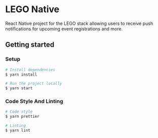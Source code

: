 # LEGO Native

React Native project for the LEGO stack allowing users to receive push notifications for upcoming event registrations and more.

## Getting started

### Setup

```bash
# Install dependencies
$ yarn install

# Run the project locally
$ yarn start

```

### Code Style And Linting

```bash
# Code style
$ yarn prettier

# Linting
$ yarn lint
```

